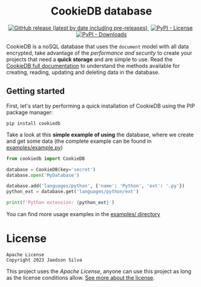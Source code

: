<h1 align="center">CookieDB database</h1>

<p align="center" style="margin-bottom: 15px">
    <a href="https://github.com/jaedsonpys/cookiedb/releases">
        <img alt="GitHub release (latest by date including pre-releases)" src="https://img.shields.io/github/v/release/jaedsonpys/cookiedb?include_prereleases">
    </a>
    <a href="https://github.com/jaedsonpys/cookiedb/blob/master/LICENSE" style="margin-right: 5px; margin-left: 5px">
        <img alt="PyPI - License" src="https://img.shields.io/pypi/l/cookiedb">
    </a>
    <a href="https://pypi.org/project/cookiedb">
        <img alt="PyPI - Downloads" src="https://img.shields.io/pypi/dm/cookiedb">
    </a>
</p>

CookieDB is a noSQL database that uses the `document` model with all data encrypted, take advantage of the *performance and security* to create your projects that need a **quick storage** and are simple to use. Read the [CookieDB full documentation](https://jaedsonpys.github.io/cookiedb) to understand the methods available for creating, reading, updating and deleting data in the database.

## Getting started

First, let's start by performing a quick installation of CookieDB using the PIP package manager:

```
pip install cookiedb
```

Take a look at this **simple example of using** the database, where we create and get some data (the complete example can be found in [examples/example.py](https://github.com/jaedsonpys/cookiedb/blob/master/examples/example.py))

```python
from cookiedb import CookieDB

database = CookieDB(key='secret')
database.open('MyDatabase')

database.add('languages/python', {'name': 'Python', 'ext': '.py'})
python_ext = database.get('languages/python/ext')

print(f'Python extension: {python_ext}')
```

You can find more usage examples in the [examples/ directory](https://github.com/jaedsonpys/cookiedb/tree/master/examples)

# License

```
Apache License
Copyright 2023 Jaedson Silva
```

This project uses the *Apache License*, anyone can use this project as long as the license conditions allow. [See more about the license](https://github.com/jaedsonpys/cookiedb/blob/master/LICENSE).